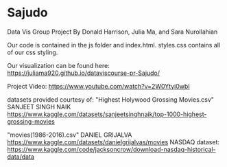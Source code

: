 # Sajudo
Data Vis Group Project
By Donald Harrison, Julia Ma, and Sara Nurollahian

Our code is contained in the js folder and index.html. styles.css contains all of our css styling.

Our visualization can be found here:
https://juliama920.github.io/dataviscourse-pr-Sajudo/ 

Project Video:
https://www.youtube.com/watch?v=2W0Ytyi0wbI 


datasets provided courtesy of:
"Highest Holywood Grossing Movies.csv"
SANJEET SINGH NAIK
https://www.kaggle.com/datasets/sanjeetsinghnaik/top-1000-highest-grossing-movies

"movies(1986-2016).csv"
DANIEL GRIJALVA
https://www.kaggle.com/datasets/danielgrijalvas/movies
NASDAQ dataset:
https://www.kaggle.com/code/jacksoncrow/download-nasdaq-historical-data/data
